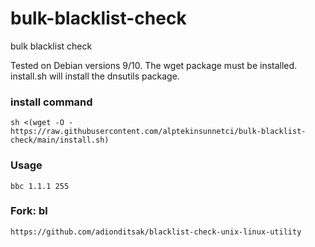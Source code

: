 # bulk-blacklist-check
bulk blacklist check

Tested on Debian versions 9/10. The wget package must be installed. install.sh will install the dnsutils package.


### install command
    sh <(wget -O - https://raw.githubusercontent.com/alptekinsunnetci/bulk-blacklist-check/main/install.sh)

### Usage
    bbc 1.1.1 255

### Fork: bl
    https://github.com/adionditsak/blacklist-check-unix-linux-utility

